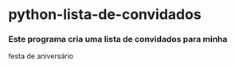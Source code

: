
# python-lista-de-convidados

### Este programa cria uma lista de convidados para minha 
festa de aniversário
